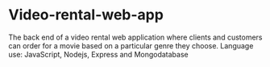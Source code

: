 # Video-rental-web-app
The back end of a video rental web application where clients and customers can order for a movie based on a particular genre they choose. Language use: JavaScript, Nodejs, Express and Mongodatabase
